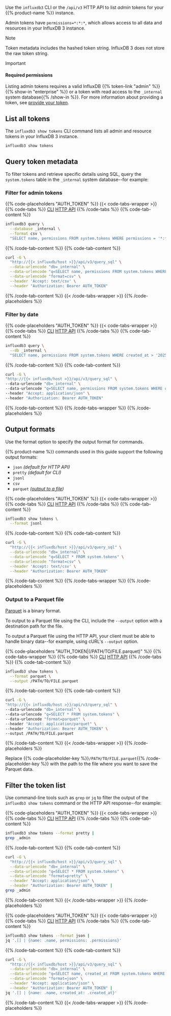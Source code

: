 Use the `influxdb3` CLI or the `/api/v3` HTTP API to list _admin_ tokens for your
{{% product-name %}} instance.

Admin tokens have `permissions=*:*:*`, which allows access to all
data and resources in your InfluxDB 3 instance.

> [!NOTE]
> Token metadata includes the hashed token string.
> InfluxDB 3 does not store the raw token string.

> [!Important]
> #### Required permissions
>
> Listing admin tokens requires a valid InfluxDB {{% token-link "admin" %}}{{% show-in "enterprise" %}} or a token with read access to the `_internal` system database{{% /show-in %}}.
> For more information about providing a token, see [provide your token](/influxdb3/core/admin/tokens/#provide-your-token).


## List all tokens

The `influxdb3 show tokens` CLI command lists all admin and resource tokens in your InfluxDB 3 instance.

```bash
influxdb3 show tokens
```

## Query token metadata

To filter tokens and retrieve specific details using SQL, query the `system.tokens` table in the
`_internal` system database--for example:

### Filter for admin tokens

{{% code-placeholders "AUTH_TOKEN" %}}
{{< code-tabs-wrapper >}}
{{% code-tabs %}}
[CLI](#cli-query-tokens)
[HTTP API](#http-api-query-tokens)
{{% /code-tabs %}}
{{% code-tab-content %}}
<!---------------------------BEGIN CLI----------------------------------------->
```bash
influxdb3 query \
  --database _internal \
  --format csv \
  "SELECT name, permissions FROM system.tokens WHERE permissions = '*:*:*'"
```
<!---------------------------END CLI------------------------------------------->
{{% /code-tab-content %}}
{{% code-tab-content %}}
<!---------------------------BEGIN HTTP API---------------------------------->
```bash
curl -G \
  "http://{{< influxdb/host >}}/api/v3/query_sql" \
  --data-urlencode "db=_internal" \
  --data-urlencode "q=SELECT name, permissions FROM system.tokens WHERE permissions = '*:*:*'" \
  --data-urlencode "format=csv" \
  --header 'Accept: text/csv' \
  --header "Authorization: Bearer AUTH_TOKEN"
```
<!-----------------------------END HTTP API------------------------------------>
{{% /code-tab-content %}}
{{< /code-tabs-wrapper >}}
{{% /code-placeholders %}}

### Filter by date

{{% code-placeholders "AUTH_TOKEN" %}}
{{< code-tabs-wrapper >}}
{{% code-tabs %}}
[CLI](#cli-filter-in-query)
[HTTP API](#http-api-filter-in-query)
{{% /code-tabs %}}
{{% code-tab-content %}}
<!---------------------------BEGIN CLI----------------------------------------->
```bash
influxdb3 query \
  --db _internal \
  "SELECT name, permissions FROM system.tokens WHERE created_at > '2025-01-01 00:00:00'"
```
<!---------------------------END CLI------------------------------------------->
{{% /code-tab-content %}}
{{% code-tab-content %}}
<!---------------------------BEGIN HTTP API---------------------------------->
```bash
curl -G \
"http://{{< influxdb/host >}}/api/v3/query_sql" \
--data-urlencode "db=_internal" \
--data-urlencode "q=SELECT name, permissions FROM system.tokens WHERE created_at > '2025-01-01 00:00:00'" \
--header "Accept: application/json" \
--header "Authorization: Bearer AUTH_TOKEN" 
```
<!-----------------------------END HTTP API------------------------------------>
{{% /code-tab-content %}}
{{% /code-tabs-wrapper %}}
{{% /code-placeholders %}}

## Output formats

Use the format option to specify the output format for
commands.

{{% product-name %}} commands used in this guide support the following output formats:

- `json` _(default for HTTP API)_
- `pretty` _(default for CLI)_
- `jsonl`
- `csv`
- `parquet` _([output to a file](#output-to-a-parquet-file))_

{{% code-placeholders "AUTH_TOKEN" %}}
{{< code-tabs-wrapper >}}
{{% code-tabs %}}
[CLI](#format-using-the-cli)
[HTTP API](#format-using-the-api)
{{% /code-tabs %}}
{{% code-tab-content %}}
<!---------------------------BEGIN CLI----------------------------------------->
```bash
influxdb3 show tokens \
  --format jsonl
```
<!---------------------------END CLI------------------------------------------->
{{% /code-tab-content %}}
{{% code-tab-content %}}
<!---------------------------BEGIN HTTP API---------------------------------->
```bash
curl -G \
  "http://{{< influxdb/host >}}/api/v3/query_sql" \
  --data-urlencode "db=_internal" \
  --data-urlencode "q=SELECT * FROM system.tokens" \
  --data-urlencode "format=csv" \
  --header 'Accept: text/csv' \
  --header "Authorization: Bearer AUTH_TOKEN"
```
{{% /code-tab-content %}}
{{% /code-tabs-wrapper %}}
{{% /code-placeholders %}}

### Output to a Parquet file

[Parquet](https://parquet.apache.org/) is a binary format.

To output to a Parquet file using the CLI, include the `--output` option 
with a destination path for the file.

To output a Parquet file using the HTTP API, your client must be able to handle binary data--for example,
using cURL's `--output` option.

{{% code-placeholders "AUTH_TOKEN|(/PATH/TO/FILE.parquet)" %}}
{{% code-tabs-wrapper %}}
{{% code-tabs %}}
[CLI](#cli-output-to-parquet)
[HTTP API](#http-api-output-to-parquet)
{{% /code-tabs %}}
{{% code-tab-content %}}
<!---------------------------BEGIN CLI----------------------------------------->
```bash
influxdb3 show tokens \
  --format parquet \
  --output /PATH/TO/FILE.parquet
```
{{% /code-tab-content %}}
{{% code-tab-content %}}
<!---------------------------BEGIN HTTP API---------------------------------->
```bash
curl -G \
"http://{{< influxdb/host >}}/api/v3/query_sql" \
--data-urlencode "db=_internal" \
--data-urlencode "q=SELECT * FROM system.tokens" \
--data-urlencode "format=parquet" \
--header "Accept: application/parquet" \
--header "Authorization: Bearer AUTH_TOKEN" \
--output /PATH/TO/FILE.parquet
```
<!-----------------------------END HTTP API------------------------------------>
{{% /code-tab-content %}}
{{< /code-tabs-wrapper >}}
{{% /code-placeholders %}}

Replace {{% code-placeholder-key %}}`/PATH/TO/FILE.parquet`{{% /code-placeholder-key %}}
with the path to the file where you want to save the Parquet data.

## Filter the token list

Use command-line tools such as `grep` or `jq` to filter the output of the
`influxdb3 show tokens` command or the HTTP API response--for example:

{{% code-placeholders "AUTH_TOKEN" %}}
{{< code-tabs-wrapper >}}
{{% code-tabs %}}
[CLI](#cli-filter-admin-using-grep)
[HTTP API](#http-api-filter-admin-using-grep)
{{% /code-tabs %}}
{{% code-tab-content %}}
<!---------------------------BEGIN CLI----------------------------------------->
```bash
influxdb3 show tokens --format pretty |
grep _admin
```
<!---------------------------END CLI------------------------------------------->
{{% /code-tab-content %}}
{{% code-tab-content %}}
<!---------------------------BEGIN HTTP API---------------------------------->
```bash
curl -G \
  "http://{{< influxdb/host >}}/api/v3/query_sql" \
  --data-urlencode "db=_internal" \
  --data-urlencode "q=SELECT * FROM system.tokens" \
  --data-urlencode "format=pretty" \
  --header "Accept: application/json" \
  --header "Authorization: Bearer AUTH_TOKEN" |
grep _admin 
```
<!-----------------------------END HTTP API------------------------------------>
{{% /code-tab-content %}}
{{< /code-tabs-wrapper >}}
{{% /code-placeholders %}}

{{% code-placeholders "AUTH_TOKEN" %}}
{{< code-tabs-wrapper >}}
{{% code-tabs %}}
[CLI](#cli-filter-output-using-jq)
[HTTP API](#http-api-filter-output-using-jq)
{{% /code-tabs %}}
{{% code-tab-content %}}
<!---------------------------BEGIN CLI----------------------------------------->
```bash
influxdb3 show tokens --format json |
jq '.[] | {name: .name, permissions: .permissions}'
```
<!---------------------------END CLI------------------------------------------->
{{% /code-tab-content %}}
{{% code-tab-content %}}
<!---------------------------BEGIN HTTP API---------------------------------->
```bash
curl -G \
  "http://{{< influxdb/host >}}/api/v3/query_sql" \
  --data-urlencode "db=_internal" \
  --data-urlencode "q=SELECT name, created_at FROM system.tokens WHERE permissions = '*:*:*' AND created_at > '2025-01-01 00:00:00'" \
  --data-urlencode "format=json" \
  --header "Accept: application/json" \
  --header "Authorization: Bearer AUTH_TOKEN" |
jq '.[] | {name: .name, created_at: .created_at}'
```
<!-----------------------------END HTTP API------------------------------------>
{{% /code-tab-content %}}
{{< /code-tabs-wrapper >}}
{{% /code-placeholders %}}